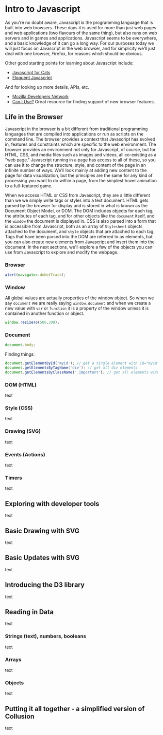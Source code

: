 # Intro to Javascript

As you're no doubt aware, Javascript is the programming language that is built into web browsers. These days it is used for more than just web pages and web applications (two flavours of the same thing), but also runs on web servers and in games and applications. Javascript seems to be everywhere, and a basic knowledge of it can go a long way. For our purposes today we will just focus on Javascript in the web browser, and for simplicity we'll just deal with one browser, Firefox, for reasons which should be obvious.

Other good starting points for learning about Javascript include:

* [Javascript for Cats](http://jsforcats.com/)
* [Eloquent Javascript](http://eloquentjavascript.net/)

And for looking up more details, APIs, etc.

* [Mozilla Developers Network](https://developer.mozilla.org/en-US/docs/JavaScript)
* [Can I Use?](http://caniuse.com/) Great resource for finding support of new browser features.

## Life in the Browser

Javascript in the browser is a bit different from traditional programming languages that are compiled into applications or run as scripts on the command line. The browser provides a context that Javascript has evolved in, features and constraints which are specific to the web environment. The browser provides an environment not only for Javascript, of course, but for HTML, CSS, and media files such as images and videos, all co-existing as a "web page." Javascript running in a page has access to all of these, so you can use it to change the structure, style, and content of the page in an infinite number of ways. We'll look mainly at adding new content to the page for data visualization, but the principles are the same for any kind of processing you want to do within a page, from the simplest hover animation to a full-featured game.

When we access HTML or CSS from Javascript, they are a little different than we we simply write tags or styles into a text document. HTML gets parsed by the browser for display and is stored in what is known as the Document Object Model, or DOM. The DOM includes objects for each tag, the attributes of each tag, and for other objects like the `document` itself, and the `window` the document is displayed in. CSS is also parsed into a form that is accessible from Javascript, both as an array of `Stylesheet` objects attached to the document, and `style` objects that are attached to each tag. Tags that have been parsed into the DOM are referred to as elements, but you can also create new elements from Javascript and insert them into the document. In the next sections, we'll explore a few of the objects you can use from Javascript to explore and modify the webpage.

### Browser

``` javascript
alert(navigator.doNotTrack);
```

### Window

All global values are actually properties of the window object. So when we say `document` we are really saying `window.document` and when we create a new value with `var` or `function` it is a property of the window unless it is contained in another function or object.

``` javascript
window.resizeTo(500,300);
```
### Document

``` javascript
document.body;
```

Finding things:

``` javascript
document.getElementById('myid'); // get a single element with id="myid"
document.getElementsByTagName('div'); // get all div elements
document.getElementsByClassName('.important'); // get all elements with class="important"
```

### DOM (HTML)

text

### Style (CSS)

text

### Drawing (SVG)

text

### Events (Actions)

text

### Timers

text

## Exploring with developer tools

text

## Basic Drawing with SVG

text

## Basic Updates with SVG

text

## Introducing the D3 library

text

## Reading in Data

text

### Strings (text), numbers, booleans

text

### Arrays

text

### Objects

text

## Putting it all together - a simplified version of Collusion

text